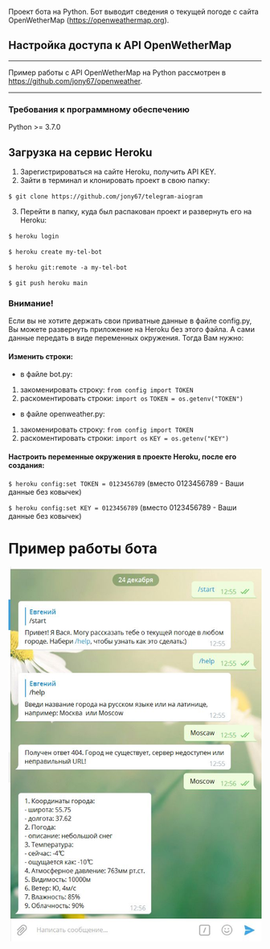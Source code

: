 Проект бота на Python. Бот выводит сведения о текущей погоде с сайта OpenWetherMap  (https://openweathermap.org).
## Настройка доступа к API OpenWetherMap
***
Пример работы с API OpenWetherMap на Python рассмотрен в https://github.com/jony67/openweather.
***
### Требования к программному обеспечению 
Python >= 3.7.0
## Загрузка на  сервис Heroku
1. Зарегистрироваться на сайте Heroku, получить API KEY.
2. Зайти в терминал и клонировать проект в свою папку:

`$ git clone https://github.com/jony67/telegram-aiogram` 

3. Перейти в папку, куда был распакован проект и развернуть его на Heroku:

`$ heroku login`

`$ heroku create my-tel-bot`

`$ heroku git:remote -a my-tel-bot` 

`$ git push heroku main`

### Внимание!
Если вы не хотите держать свои приватные данные в файле config.py,
Вы можете развернуть приложение на Heroku без этого файла. А сами данные передать в виде переменных окружения.
Тогда Вам нужно:
#### Изменить строки:
- в файле bot.py:
1) закоменировать строку: `from config import TOKEN`
2) раскоментировать строки:
`import os`
`TOKEN = os.getenv("TOKEN")`

- в файле  openweather.py:
1) закоменировать строку: `from config import TOKEN`
2) раскоментировать строки:
`import os`
`KEY = os.getenv("KEY")`
   
#### Настроить переменные окружения в проекте Heroku, после его создания:

`$ heroku config:set TOKEN = 0123456789` (вместо 0123456789 - Ваши данные без ковычек)

`$ heroku config:set KEY = 0123456789` (вместо 0123456789 - Ваши данные без ковычек)

# Пример работы бота
![Пример работы](/img/examp.png)
